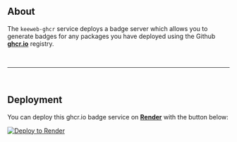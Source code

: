 
## About
The `keeweb-ghcr` service deploys a badge server which allows you to generate badges for any packages you have deployed using the Github **[ghcr.io](https://ghcr.io)** registry.

<br />

---

<br />

## Deployment
You can deploy this ghcr.io badge service on **[Render](https://render.com)** with the button below:

[![Deploy to Render](https://render.com/images/deploy-to-render-button.svg)](https://render.com/deploy?repo=https://github.com/keeweb/keeweb-badges-ghcr)